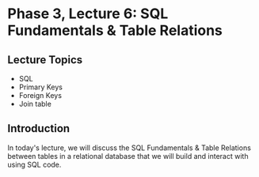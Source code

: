 # Phase 3, Lecture 6: SQL Fundamentals & Table Relations

## Lecture Topics

- SQL
- Primary Keys
- Foreign Keys
- Join table

## Introduction

In today's lecture, we will discuss the SQL Fundamentals & Table Relations between tables in a relational database that we will build and interact with using SQL code.